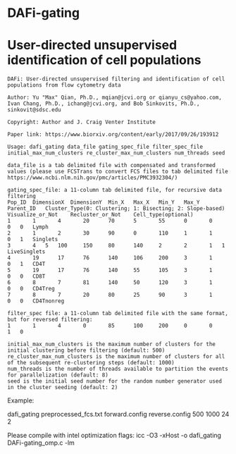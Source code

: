 # DAFi-gating
# User-directed unsupervised identification of cell populations
	
	DAFi: User-directed unsupervised filtering and identification of cell populations from flow cytometry data
	
	Author: Yu "Max" Qian, Ph.D., mqian@jcvi.org or qianyu_cs@yahoo.com, Ivan Chang, Ph.D., ichang@jcvi.org, and Bob Sinkovits, Ph.D., sinkovit@sdsc.edu
	
	Copyright: Author and J. Craig Venter Institute
	
	Paper link: https://www.biorxiv.org/content/early/2017/09/26/193912
	
	Usage: dafi_gating data_file gating_spec_file filter_spec_file initial_max_num_clusters re_cluster_max_num_clusters num_threads seed
	
	data_file is a tab delimited file with compensated and transformed values (please use FCSTrans to convert FCS files to tab delimited file https://www.ncbi.nlm.nih.gov/pmc/articles/PMC3932304/) 
	
	gating_spec_file: a 11-column tab delimited file, for recursive data filtering
	Pop_ID	DimensionX	DimensionY	Min_X	Max_X	Min_Y	Max_Y	Parent_ID	Cluster_Type(0: Clustering; 1: Bisecting; 2: Slope-based)	Visualize_or_Not	Recluster_or_Not	Cell_type(optional)
	1       1       4       20      70      5       55      0       0       0	0	Lymph
	2       1       2       30      90      0       110     1       1       0	1	Singlets
	3       4	5	100     150     80      140     2       2       1	1	LiveSinglets
	4       19      17      76      140     106     200     3       1       0	1	CD4T
	5       19      17      76      140     55      105     3       1       0	0	CD8T
	6       8       7       81      140     50      120     3       1       0	0	CD4Treg
	7       8       7       20      80      25      90      3       1       0	0	CD4Tnonreg
	
	filter_spec file: a 11-column tab delimited file with the same format, but for reversed filtering:
	1       1       4       0       85      100     200     0       0       1	0

	initial_max_num_clusters is the maximum number of clusters for the initial clustering before filtering (default: 500)
	re_cluster_max_num_clusters is the maximum number of clusters for all of the subsequent re-clustering steps (default: 1000)
	num_threads is the number of threads available to partition the events for parallelization (default: 8)
	seed is the initial seed number for the random number generator used in the cluster seeding (default: 2)
	
Example:

dafi_gating preprocessed_fcs.txt forward.config reverse.config 500 1000 24 2

Please compile with intel optimization flags:
	icc -O3 -xHost -o dafi_gating DAFi-gating_omp.c -lm
